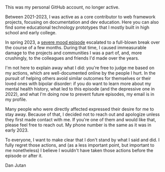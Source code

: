 This was my personal GitHub account, no longer active.

Between 2021-2023, I was active as a core contributor to web framework projects, focusing on documentation and dev education. Here you can also find some educational technology prototypes that I mostly built in high school and early college.

In spring 2023, a [severe mood episode](https://www.nami.org/About-Mental-Illness/Mental-Health-Conditions/Bipolar-Disorder/Overview#:~:text=Moods%20can%20rapidly,of%20their%20actions.) escalated to a full-blown break over the course of a few months. During that time, I caused immeasurable damage to the projects and communities I was a part of, and, more crushingly, to the colleagues and friends I'd made over the years.

I'm not here to explain away what I did: you're free to judge me based on my actions, which are well-documented online by the people I hurt. In the pursuit of helping others avoid similar outcomes for themselves or their loved ones with bipolar disorder: if you do want to learn more about my mental health history, what led to this episode (and the depressive one in 2022), and what I'm doing now to prevent future episodes, my email is in my profile.

Many people who were directly affected expressed their desire for me to stay away. Because of that, I decided not to reach out and apologize unless they first made contact with me. If you're one of them and would like that, please feel free to reach out. My phone number is the same as it was in early 2023.

To everyone, I want to make clear that I don't stand by what I said and did. I fully regret those actions, and (as a less important point, but important to me nonetheless) I believe I wouldn't have taken those actions before the episode or after it.

Dan Jutan
